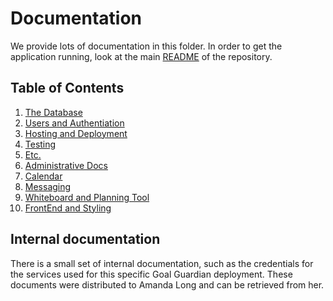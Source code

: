 # Documentation

We provide lots of documentation in this folder. In order to get the application running, look at the main [README](../README.md) of the repository.

## Table of Contents

1. [The Database](./database.md)
2. [Users and Authentiation](./authentication.md)
3. [Hosting and Deployment](./hosting.md)
4. [Testing](./testing.md)
5. [Etc.](./etc.md)
6. [Administrative Docs](./admin.md)
7. [Calendar](./calendar.md)
8. [Messaging](./messaging.md)
9. [Whiteboard and Planning Tool](./whiteboard.md)
10. [FrontEnd and Styling](./frontend.md)

## Internal documentation

There is a small set of internal documentation, such as the credentials for the services used for this specific Goal Guardian deployment. These documents were distributed to Amanda Long and can be retrieved from her.
